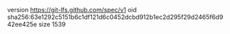 version https://git-lfs.github.com/spec/v1
oid sha256:63e1292c5151b6c1df121d6c0452dcbd912b1ec2d295f29d2465f6d942ee425e
size 1539
